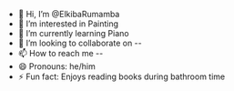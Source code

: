 - 👋 Hi, I’m @ElkibaRumamba
- 👀 I’m interested in Painting
- 🌱 I’m currently learning Piano
- 💞️ I’m looking to collaborate on --
- 📫 How to reach me --
- 😄 Pronouns: he/him
- ⚡ Fun fact: Enjoys reading books during bathroom time
<!---
ElkibaRumamba/ElkibaRumamba is a ✨ special ✨ repository because its `README.md` (this file) appears on your GitHub profile.
You can click the Preview link to take a look at your changes.
--->

